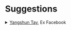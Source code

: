 # Suggestions

<details>

<summary><a href="https://www.linkedin.com/in/yangshun/overlay/about-this-profile/">Yangshun Tay</a>, Ex Facebook</summary>

Front end engineer interviews can be broken down into the following:\
\
1\. JavaScript coding interview\
You need to know: Closures, Callbacks, Promises, Polyfills, async/await, this keyword, setTimeout, setInterval\
\
Practice JS questions here: [https://lnkd.in/gxjq3SHG](https://lnkd.in/gxjq3SHG)\
\
2\. User interface coding interview\
You need to know: DOM traversal + creation + manipulation, semantic HTML, form validation + submission, CSS box model, selectors, units, designing components, state design + management, accessibility\
\
Practice UI coding questions here: [https://lnkd.in/gvJKr9cT](https://lnkd.in/gvJKr9cT)\
\
3\. System design interview\
You need to know: Rendering patterns, state management, component architecture, networking techniques, accessibility, performance, SEO, UX, i18n, security\
\
Practice system design questions here: [https://lnkd.in/gZkHuv7E](https://lnkd.in/gZkHuv7E)\
\
4\. Quiz questions\
You need to know: Basically everything above\
\
Practice quiz questions here: [https://lnkd.in/g9WXGA97](https://lnkd.in/g9WXGA97)\
\
5\. Data structure & algorithms interviews\
You need to know: Big O time and space complexity, common data structures like Array, Set, Map, Tree, Graph. Algorithms like binary search, BFS/DFS, recursion\
\
Practice algo questions here: [https://lnkd.in/gQwiZghD](https://lnkd.in/gQwiZghD)\
\
6\. Behavioral interviews\
Prepare a good self intro, prepare multiple stories beforehand that you can apply to different categories of questions, deliver using the CARL/STAR methods\
\
Learn more about behavioral interviews: [https://lnkd.in/gssBFuHg](https://lnkd.in/gssBFuHg)

</details>
